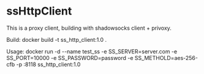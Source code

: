 # ssHttpClient
This is a proxy client, building with shadowsocks client + privoxy.


Build:     docker build -t ss_http_client:1.0 .


Usage:     docker run -d --name test_ss -e SS_SERVER=server.com -e SS_PORT=10000 -e SS_PASSWORD=password -e SS_METHOLD=aes-256-cfb -p <your fav port>:8118 ss_http_client:1.0

